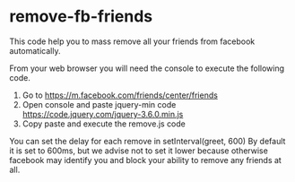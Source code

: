 # remove-fb-friends
This code help you to mass remove all your friends from facebook automatically.

From your web browser you will need the console to execute the following code.

1) Go to https://m.facebook.com/friends/center/friends
2) Open console and paste jquery-min code https://code.jquery.com/jquery-3.6.0.min.js
3) Copy paste and execute the remove.js code

You can set the delay for each remove in setInterval(greet, 600)
By default it is set to 600ms, but we advise not to set it lower because otherwise facebook may identify you and block your ability to remove any friends at all.

